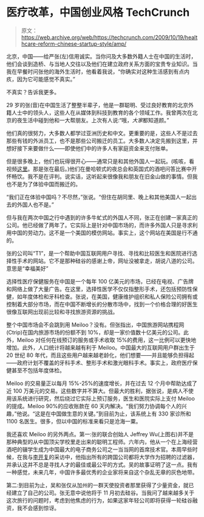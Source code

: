 # 医疗改革，中国创业风格 TechCrunch

> 原文：<https://web.archive.org/web/https://techcrunch.com/2009/10/19/healthcare-reform-chinese-startup-style/amp/>

 <amp-img class="alignleft size-medium wp-image-111558 amp-wp-enforced-sizes i-amphtml-layout-intrinsic i-amphtml-layout-size-defined" title="DSC01607_3" src="https://web.archive.org/web/20230119040917im_/https://techcrunch.com/wp-content/uploads/2009/10/dsc01607_3-630x435.jpg" alt="DSC01607_3" layout="intrinsic" i-amphtml-layout="intrinsic"><i-amphtml-sizer class="i-amphtml-sizer"></i-amphtml-sizer></amp-img> 北京，中国——给严张(左)信用诚实。当你问及大多数外籍人士在中国的生活时，他们会谈到造桥、与当地人交往以及他们在建立政府关系方面的宝贵专业知识。当我在早餐时问张他的海外生活时，他看着我说，“你确实对这种生活感到有点内疚，因为它可能感觉不真实。”

不真实？告诉我更多。

29 岁的张(音)在中国生活了整整半辈子，他是一群聪明、受过良好教育的北京外籍人士中的领头人，这些人在从媒体到科技到教育的各个领域工作。我曾两次在北京的夜生活中碰到他和一大帮朋友。上次有人说:“哦，*大家*都知道颜。”

他们真的很努力，大多数人都学过亚洲历史和中文。更重要的是，这些人不是过去那些有钱的外派员工，也不是那些公司搬迁的员工。大多数人决定先搬到这里，并想好接下来要做什么——即使他们中的许多人有家庭资金来支付账单。

但是很多晚上，他们也玩得很开心——通常只是和其他外国人一起玩。(咳咳，看视频[这里](https://web.archive.org/web/20230119040917/http://www.sarahlacy.com/sarahlacy/2009/10/all-up-in-the-air.html)。那是张在最后。)他们在曼哈顿式的夜总会和英国式的酒吧问答比赛中开怀畅饮。我不是在评判。说实话，这听起来很像我和朋友在旧金山做的事情。但我也不是为了体验中国而搬迁的。

“我们正在体验中国吗？不尽然，”张说。“但住在胡同里、晚上和其他美国人一起出去的外国人也不是。”

但与我在两次中国之行中遇到的许多牛虻式的外国人不同，张正在创建一家真正的公司。他已经做了两年了。它实际上是针对中国市场的，而许多外国人只是寻求利用中国的劳动力。这不是一个美国的模仿网站。事实上，这个网站在美国是行不通的。

张的公司叫“T1”，是一个帮助中国互联网用户寻找、寻找和比较医生和医院进行选择性手术的网站。它不是那种硅谷的感谢上帝，网址没被拿走，胡说八道的公司。意思是“幸福美好”

选择性医疗保健服务在中国是一个每年 100 亿美元的市场，已经在电视、广告牌和网络上做了大量广告。在这里，选择性医学不仅仅指整形手术，还包括预防性保健，如年度体检和牙科检查。张说，在美国，健康维护组织和私人保险公司拥有或控制着大部分市场，而在中国不断增长的分散市场中，找到一个价格合理的好医生很像互联网出现前比较和寻找旅游资源的挑战。

整个中国市场会不会跳到用 Meiloo？没有。但张指出，中国旅游网站携程网(Ctrip)在国内旅游市场的份额不到 10%，却是一家价值数十亿美元的公司。此外，Meiloo 对任何在线预订的服务或手术收取 15%的费用，这一比例可以更快地增加。此外，人口统计将越来越有利于 Meiloo。中国最大的互联网用户群出生于 20 世纪 80 年代，而且这些用户越来越老龄化，他们想要——并且能够负担得起——政府计划不覆盖的牙科手术、整形手术和激光眼科手术。事实上，政府医疗保健甚至不包括年度体检。

Meiloo 的交易量正以每月 15%-25%的速度增长，并在过去 12 个月中帮助达成了近 100 万美元的交易。这些数字并不算大。但最大的胜利，据张说，是病人不使用该系统进行研究，然后绕过它实际上预订服务，医生和医院实际上支付 Meiloo 的提成。Meiloo 90%的应收账款在 60 天内解决。“我们努力协调每个人的兴趣，”他说。“这是在中国做生意的关键。”到目前为止，该系统上有 330 家诊所和 1100 名医生。很多，但以中国的标准来看只是沧海一粟。

我还喜欢 Meiloo 的另外两点。第一:张的联合创始人 Jeffrey Wu(上图右)并不是那种典型的从中国顶尖学校里走出来的聪明工程师。六年内，他从一个在上海经营酒吧的辍学生成为中国最大的电子商务公司之一当当网的首席技术官。本周早些时候，在我与[李开复](https://web.archive.org/web/20230119040917/http://techcrunch.com/2009/10/15/why-kaifu-lee-turned-down-steve-jobs-and-is-still-cool-with-that/)的采访中，他指出所有的跨国公司都将大学作为招聘的过滤器，并承认这并不总是寻找人才的最佳或最公平的方式。吴的故事证明了这一点。我有一种感觉，未来几年，中国许多最优秀的企业家将来自这个杂乱无章的灰色地带。

第二:到目前为止，吴和张仅从加州的一群天使投资者那里获得了少量资金，就已经建立了自己的公司。张无意中说他将于 11 月初去硅谷。当我问了越来越多关于这次旅行的问题时，考虑到他焦虑的行为，如果这家年轻公司即将获得一轮硅谷融资，我不会感到惊讶。

<amp-analytics data-credentials="include" class="i-amphtml-layout-fixed i-amphtml-layout-size-defined" i-amphtml-layout="fixed"></amp-analytics>